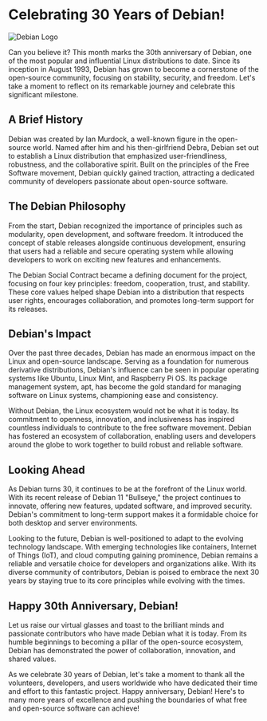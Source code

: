 # Celebrating 30 Years of Debian!

![Debian Logo](https://upload.wikimedia.org/wikipedia/commons/d/d1/Debian_logo.png)

Can you believe it? This month marks the 30th anniversary of Debian, one of the most popular and influential Linux distributions to date. Since its inception in August 1993, Debian has grown to become a cornerstone of the open-source community, focusing on stability, security, and freedom. Let's take a moment to reflect on its remarkable journey and celebrate this significant milestone.

## **A Brief History**

Debian was created by Ian Murdock, a well-known figure in the open-source world. Named after him and his then-girlfriend Debra, Debian set out to establish a Linux distribution that emphasized user-friendliness, robustness, and the collaborative spirit. Built on the principles of the Free Software movement, Debian quickly gained traction, attracting a dedicated community of developers passionate about open-source software.

## **The Debian Philosophy**

From the start, Debian recognized the importance of principles such as modularity, open development, and software freedom. It introduced the concept of stable releases alongside continuous development, ensuring that users had a reliable and secure operating system while allowing developers to work on exciting new features and enhancements.

The Debian Social Contract became a defining document for the project, focusing on four key principles: freedom, cooperation, trust, and stability. These core values helped shape Debian into a distribution that respects user rights, encourages collaboration, and promotes long-term support for its releases.

## **Debian's Impact**

Over the past three decades, Debian has made an enormous impact on the Linux and open-source landscape. Serving as a foundation for numerous derivative distributions, Debian's influence can be seen in popular operating systems like Ubuntu, Linux Mint, and Raspberry Pi OS. Its package management system, apt, has become the gold standard for managing software on Linux systems, championing ease and consistency.

Without Debian, the Linux ecosystem would not be what it is today. Its commitment to openness, innovation, and inclusiveness has inspired countless individuals to contribute to the free software movement. Debian has fostered an ecosystem of collaboration, enabling users and developers around the globe to work together to build robust and reliable software.

## **Looking Ahead**

As Debian turns 30, it continues to be at the forefront of the Linux world. With its recent release of Debian 11 "Bullseye," the project continues to innovate, offering new features, updated software, and improved security. Debian's commitment to long-term support makes it a formidable choice for both desktop and server environments.

Looking to the future, Debian is well-positioned to adapt to the evolving technology landscape. With emerging technologies like containers, Internet of Things (IoT), and cloud computing gaining prominence, Debian remains a reliable and versatile choice for developers and organizations alike. With its diverse community of contributors, Debian is poised to embrace the next 30 years by staying true to its core principles while evolving with the times.

## **Happy 30th Anniversary, Debian!**

Let us raise our virtual glasses and toast to the brilliant minds and passionate contributors who have made Debian what it is today. From its humble beginnings to becoming a pillar of the open-source ecosystem, Debian has demonstrated the power of collaboration, innovation, and shared values.

As we celebrate 30 years of Debian, let's take a moment to thank all the volunteers, developers, and users worldwide who have dedicated their time and effort to this fantastic project. Happy anniversary, Debian! Here's to many more years of excellence and pushing the boundaries of what free and open-source software can achieve!